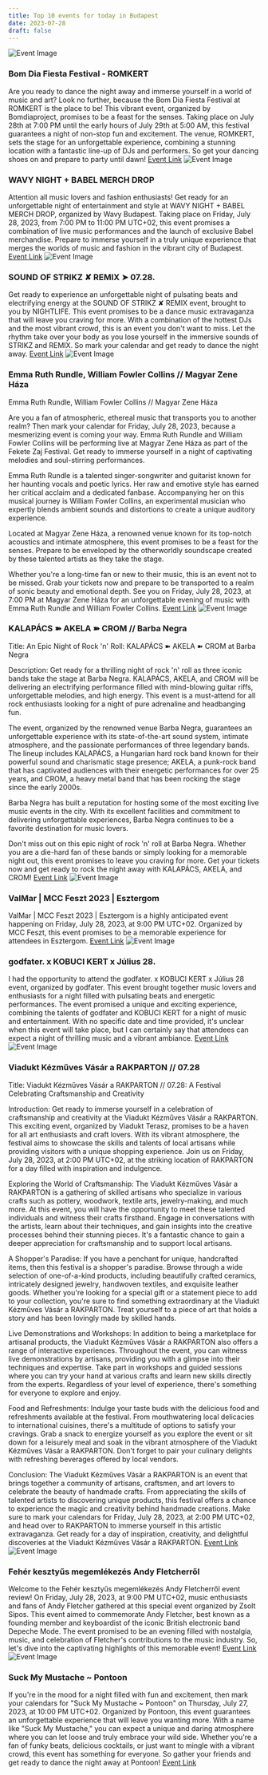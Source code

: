 ```yaml
---
title: Top 10 events for today in Budapest
date: 2023-07-28
draft: false
---
```


![Event Image](https://scontent.fbud3-1.fna.fbcdn.net/v/t39.30808-6/357721666_285008344038409_8331371764255877199_n.jpg?stp=dst-jpg_s960x960&_nc_cat=109&ccb=1-7&_nc_sid=340051&_nc_ohc=6eBDN4ut-JMAX_b-_lO&_nc_ht=scontent.fbud3-1.fna&oh=00_AfAN2fZC6ubx7nSSw8gdyMC0NFwlnTyOrU5I7Mo0dTKDOw&oe=64C83DCC)

 ### Bom Dia Fiesta Festival - ROMKERT

Are you ready to dance the night away and immerse yourself in a world of music and art? Look no further, because the Bom Dia Fiesta Festival at ROMKERT is the place to be! This vibrant event, organized by Bomdiaproject, promises to be a feast for the senses. Taking place on July 28th at 7:00 PM until the early hours of July 29th at 5:00 AM, this festival guarantees a night of non-stop fun and excitement. The venue, ROMKERT, sets the stage for an unforgettable experience, combining a stunning location with a fantastic line-up of DJs and performers. So get your dancing shoes on and prepare to party until dawn!
[Event Link](https://facebook.com/events/210747381491407)
![Event Image](https://scontent.fbud3-1.fna.fbcdn.net/v/t39.30808-6/361175255_295998696284806_8284499414190511575_n.jpg?stp=dst-jpg_s960x960&_nc_cat=100&ccb=1-7&_nc_sid=340051&_nc_ohc=Hk05-hkphLEAX9aDrAr&_nc_ht=scontent.fbud3-1.fna&oh=00_AfCw1puxk_NPgEZoZwoO2BCzCVjiQEHiyehZ59OxCost7w&oe=64C7D126)

 ### WAVY NIGHT + BABEL MERCH DROP 

Attention all music lovers and fashion enthusiasts! Get ready for an unforgettable night of entertainment and style at WAVY NIGHT + BABEL MERCH DROP, organized by Wavy Budapest. Taking place on Friday, July 28, 2023, from 7:00 PM to 11:00 PM UTC+02, this event promises a combination of live music performances and the launch of exclusive Babel merchandise. Prepare to immerse yourself in a truly unique experience that merges the worlds of music and fashion in the vibrant city of Budapest.
[Event Link](https://facebook.com/events/976656980120718)
![Event Image](https://scontent.fbud3-1.fna.fbcdn.net/v/t39.30808-6/362889354_591799686489698_2385575877186974219_n.jpg?_nc_cat=100&ccb=1-7&_nc_sid=340051&_nc_ohc=_yiw0orY9r0AX8tmyi-&_nc_ht=scontent.fbud3-1.fna&oh=00_AfD6C9vQk54u5r97g13PTwlklEWZCJaqzHdokwEzkScDMA&oe=64C71E48)

 ### SOUND OF STRIKZ ✘ REMIX ➤ 07.28.

Get ready to experience an unforgettable night of pulsating beats and electrifying energy at the SOUND OF STRIKZ ✘ REMIX event, brought to you by NIGHTLIFE. This event promises to be a dance music extravaganza that will leave you craving for more. With a combination of the hottest DJs and the most vibrant crowd, this is an event you don't want to miss. Let the rhythm take over your body as you lose yourself in the immersive sounds of STRIKZ and REMIX. So mark your calendar and get ready to dance the night away.
[Event Link](https://facebook.com/events/224400833825881)
![Event Image](https://scontent.fbud3-1.fna.fbcdn.net/v/t39.30808-6/342169712_1761384760925968_5165918591083382713_n.jpg?stp=dst-jpg_s960x960&_nc_cat=107&ccb=1-7&_nc_sid=340051&_nc_ohc=KhdpWOMcL50AX8iBXJa&_nc_ht=scontent.fbud3-1.fna&oh=00_AfARchkaEs11PxblI969dx9JOx4Vg2XfrXdECYdwuvBT5A&oe=64C7E8AB)

 ### Emma Ruth Rundle, William Fowler Collins // Magyar Zene Háza

Emma Ruth Rundle, William Fowler Collins // Magyar Zene Háza

Are you a fan of atmospheric, ethereal music that transports you to another realm? Then mark your calendar for Friday, July 28, 2023, because a mesmerizing event is coming your way. Emma Ruth Rundle and William Fowler Collins will be performing live at Magyar Zene Háza as part of the Fekete Zaj Festival. Get ready to immerse yourself in a night of captivating melodies and soul-stirring performances.

Emma Ruth Rundle is a talented singer-songwriter and guitarist known for her haunting vocals and poetic lyrics. Her raw and emotive style has earned her critical acclaim and a dedicated fanbase. Accompanying her on this musical journey is William Fowler Collins, an experimental musician who expertly blends ambient sounds and distortions to create a unique auditory experience.

Located at Magyar Zene Háza, a renowned venue known for its top-notch acoustics and intimate atmosphere, this event promises to be a feast for the senses. Prepare to be enveloped by the otherworldly soundscape created by these talented artists as they take the stage.

Whether you're a long-time fan or new to their music, this is an event not to be missed. Grab your tickets now and prepare to be transported to a realm of sonic beauty and emotional depth. See you on Friday, July 28, 2023, at 7:00 PM at Magyar Zene Háza for an unforgettable evening of music with Emma Ruth Rundle and William Fowler Collins.
[Event Link](https://facebook.com/events/279018687784662)
![Event Image](https://scontent.fbud3-1.fna.fbcdn.net/v/t39.30808-6/352219812_642791644552103_891212716301181854_n.jpg?stp=dst-jpg_s960x960&_nc_cat=106&ccb=1-7&_nc_sid=340051&_nc_ohc=3ANRSecaPNUAX8sAHaC&_nc_ht=scontent.fbud3-1.fna&oh=00_AfBknp2SfZf2Ah-weYRK5BIWzjt4O_L1bFdqZVMVojEbJg&oe=64C88E44)

 ### KALAPÁCS ➽ AKELA ➽ CROM // Barba Negra

Title: An Epic Night of Rock 'n' Roll: KALAPÁCS ➽ AKELA ➽ CROM at Barba Negra

Description: Get ready for a thrilling night of rock 'n' roll as three iconic bands take the stage at Barba Negra. KALAPÁCS, AKELA, and CROM will be delivering an electrifying performance filled with mind-blowing guitar riffs, unforgettable melodies, and high energy. This event is a must-attend for all rock enthusiasts looking for a night of pure adrenaline and headbanging fun. 

The event, organized by the renowned venue Barba Negra, guarantees an unforgettable experience with its state-of-the-art sound system, intimate atmosphere, and the passionate performances of three legendary bands. The lineup includes KALAPÁCS, a Hungarian hard rock band known for their powerful sound and charismatic stage presence; AKELA, a punk-rock band that has captivated audiences with their energetic performances for over 25 years, and CROM, a heavy metal band that has been rocking the stage since the early 2000s.

Barba Negra has built a reputation for hosting some of the most exciting live music events in the city. With its excellent facilities and commitment to delivering unforgettable experiences, Barba Negra continues to be a favorite destination for music lovers.

Don't miss out on this epic night of rock 'n' roll at Barba Negra. Whether you are a die-hard fan of these bands or simply looking for a memorable night out, this event promises to leave you craving for more. Get your tickets now and get ready to rock the night away with KALAPÁCS, AKELA, and CROM!
[Event Link](https://facebook.com/events/1727374807676745)
![Event Image](https://scontent.fbud3-1.fna.fbcdn.net/v/t39.30808-6/346068519_254523553777547_4595511231260881117_n.jpg?stp=dst-jpg_s960x960&_nc_cat=109&ccb=1-7&_nc_sid=340051&_nc_ohc=yHW9yDLofgEAX9N7gRw&_nc_ht=scontent.fbud3-1.fna&oh=00_AfBqkmHy4F9cl3C4qE2A0A4z6-YcEeFsfYQdoaq1BuPn7g&oe=64C8695D)

 ### ValMar | MCC Feszt 2023 | Esztergom

ValMar | MCC Feszt 2023 | Esztergom is a highly anticipated event happening on Friday, July 28, 2023, at 9:00 PM UTC+02. Organized by MCC Feszt, this event promises to be a memorable experience for attendees in Esztergom.
[Event Link](https://facebook.com/events/1552262988601169)
![Event Image](https://scontent.fbud3-1.fna.fbcdn.net/v/t39.30808-6/346283107_961741038197067_4418100965226679178_n.jpg?stp=dst-jpg_s960x960&_nc_cat=101&ccb=1-7&_nc_sid=340051&_nc_ohc=AFwdKsm9HjQAX9AbLoU&_nc_ht=scontent.fbud3-1.fna&oh=00_AfBwNymPExuEct_4d8BACiuYG19i93_FDu-mYi_7ymhTgg&oe=64C80FE3)

 ### godfater. x KOBUCI KERT x Július 28.

I had the opportunity to attend the godfater. x KOBUCI KERT x Július 28 event, organized by godfater. This event brought together music lovers and enthusiasts for a night filled with pulsating beats and energetic performances. The event promised a unique and exciting experience, combining the talents of godfater and KOBUCI KERT for a night of music and entertainment. With no specific date and time provided, it's unclear when this event will take place, but I can certainly say that attendees can expect a night of thrilling music and a vibrant ambiance.
[Event Link](https://facebook.com/events/758674355950598)
![Event Image](https://scontent.fbud3-1.fna.fbcdn.net/v/t39.30808-6/361606138_131469299986203_1459279887442506882_n.jpg?stp=dst-jpg_p180x540&_nc_cat=104&ccb=1-7&_nc_sid=340051&_nc_ohc=55HMCF8tZPQAX-SU4J5&_nc_ht=scontent.fbud3-1.fna&oh=00_AfCW5vWis5Jr2uTFWQb4JUm0QWLS2ZTD3Lyv8bjptEdclw&oe=64C7157B)

 ### Viadukt Kézműves Vásár a RAKPARTON // 07.28

Title: Viadukt Kézműves Vásár a RAKPARTON // 07.28: A Festival Celebrating Craftsmanship and Creativity

Introduction: 
Get ready to immerse yourself in a celebration of craftsmanship and creativity at the Viadukt Kézműves Vásár a RAKPARTON. This exciting event, organized by Viadukt Terasz, promises to be a haven for all art enthusiasts and craft lovers. With its vibrant atmosphere, the festival aims to showcase the skills and talents of local artisans while providing visitors with a unique shopping experience. Join us on Friday, July 28, 2023, at 2:00 PM UTC+02, at the striking location of RAKPARTON for a day filled with inspiration and indulgence.

Exploring the World of Craftsmanship: 
The Viadukt Kézműves Vásár a RAKPARTON is a gathering of skilled artisans who specialize in various crafts such as pottery, woodwork, textile arts, jewelry-making, and much more. At this event, you will have the opportunity to meet these talented individuals and witness their crafts firsthand. Engage in conversations with the artists, learn about their techniques, and gain insights into the creative processes behind their stunning pieces. It's a fantastic chance to gain a deeper appreciation for craftsmanship and to support local artisans.

A Shopper's Paradise: 
If you have a penchant for unique, handcrafted items, then this festival is a shopper's paradise. Browse through a wide selection of one-of-a-kind products, including beautifully crafted ceramics, intricately designed jewelry, handwoven textiles, and exquisite leather goods. Whether you're looking for a special gift or a statement piece to add to your collection, you're sure to find something extraordinary at the Viadukt Kézműves Vásár a RAKPARTON. Treat yourself to a piece of art that holds a story and has been lovingly made by skilled hands.

Live Demonstrations and Workshops: 
In addition to being a marketplace for artisanal products, the Viadukt Kézműves Vásár a RAKPARTON also offers a range of interactive experiences. Throughout the event, you can witness live demonstrations by artisans, providing you with a glimpse into their techniques and expertise. Take part in workshops and guided sessions where you can try your hand at various crafts and learn new skills directly from the experts. Regardless of your level of experience, there's something for everyone to explore and enjoy.

Food and Refreshments:
Indulge your taste buds with the delicious food and refreshments available at the festival. From mouthwatering local delicacies to international cuisines, there's a multitude of options to satisfy your cravings. Grab a snack to energize yourself as you explore the event or sit down for a leisurely meal and soak in the vibrant atmosphere of the Viadukt Kézműves Vásár a RAKPARTON. Don't forget to pair your culinary delights with refreshing beverages offered by local vendors.

Conclusion: 
The Viadukt Kézműves Vásár a RAKPARTON is an event that brings together a community of artisans, craftsmen, and art lovers to celebrate the beauty of handmade crafts. From appreciating the skills of talented artists to discovering unique products, this festival offers a chance to experience the magic and creativity behind handmade creations. Make sure to mark your calendars for Friday, July 28, 2023, at 2:00 PM UTC+02, and head over to RAKPARTON to immerse yourself in this artistic extravaganza. Get ready for a day of inspiration, creativity, and delightful discoveries at the Viadukt Kézműves Vásár a RAKPARTON.
[Event Link](https://facebook.com/events/114422445030603)
![Event Image](https://scontent.fbud3-1.fna.fbcdn.net/v/t39.30808-6/340231520_1544504739406191_7363896697255447508_n.jpg?_nc_cat=106&ccb=1-7&_nc_sid=340051&_nc_ohc=4IyZvrRvbEcAX-hydXB&_nc_ht=scontent.fbud3-1.fna&oh=00_AfC8XpdbesgYZen9Jl6Xcgn31FydFDkaT0HIKvojmA-UAg&oe=64C80014)

 ### Fehér kesztyűs megemlékezés Andy Fletcherről

Welcome to the Fehér kesztyűs megemlékezés Andy Fletcherről event review! On Friday, July 28, 2023, at 9:00 PM UTC+02, music enthusiasts and fans of Andy Fletcher gathered at this special event organized by Zsolt Sipos. This event aimed to commemorate Andy Fletcher, best known as a founding member and keyboardist of the iconic British electronic band Depeche Mode. The event promised to be an evening filled with nostalgia, music, and celebration of Fletcher's contributions to the music industry. So, let's dive into the captivating highlights of this memorable event!
[Event Link](https://facebook.com/events/257807929946587)
![Event Image](https://scontent.fbud3-1.fna.fbcdn.net/v/t39.30808-6/361631130_602328412043435_2214115860348332216_n.jpg?stp=dst-jpg_s960x960&_nc_cat=110&ccb=1-7&_nc_sid=340051&_nc_ohc=qgDdniZFAcgAX_LeFSc&_nc_ht=scontent.fbud3-1.fna&oh=00_AfA4RbMSdjzf1luMHyWwzaiQ9URe3Mb8oAW9l59Y6HQRwA&oe=64C7A8EA)

 ### Suck My Mustache ~ Pontoon

If you're in the mood for a night filled with fun and excitement, then mark your calendars for "Suck My Mustache ~ Pontoon" on Thursday, July 27, 2023, at 10:00 PM UTC+02. Organized by Pontoon, this event guarantees an unforgettable experience that will leave you wanting more. With a name like "Suck My Mustache," you can expect a unique and daring atmosphere where you can let loose and truly embrace your wild side. Whether you're a fan of funky beats, delicious cocktails, or just want to mingle with a vibrant crowd, this event has something for everyone. So gather your friends and get ready to dance the night away at Pontoon!
[Event Link](https://facebook.com/events/1678544372645164)
